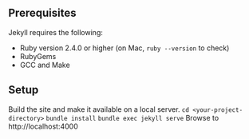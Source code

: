 ## Prerequisites
Jekyll requires the following:
* Ruby version 2.4.0 or higher (on Mac, `ruby --version` to check)
* RubyGems
* GCC and Make

## Setup

Build the site and make it available on a local server.
`cd <your-project-directory>` 
`bundle install`
`bundle exec jekyll serve`
Browse to http://localhost:4000
